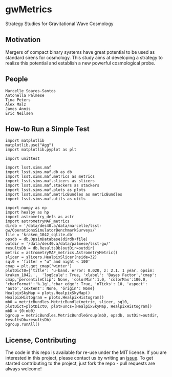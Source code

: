 # gwMetrics

Strategy Studies for Gravitational Wave Cosmology

## Motivation

Mergers of compact binary systems have great potential to be used as standard sirens for cosmology. 
This study aims at developing a strategy to realize this potential and establish a new powerful cosmological probe.

## People
```
Marcelle Soares-Santos
Antonella Palmese
Tina Peters
Alex Malz
James Annis
Eric Neilsen
```
## How-to Run a Simple Test

```
import matplotlib
matplotlib.use("Agg")
import matplotlib.pyplot as plt

import unittest

import lsst.sims.maf
import lsst.sims.maf.db as db
import lsst.sims.maf.metrics as metrics
import lsst.sims.maf.slicers as slicers
import lsst.sims.maf.stackers as stackers
import lsst.sims.maf.plots as plots
import lsst.sims.maf.metricBundles as metricBundles
import lsst.sims.maf.utils as utils

import numpy as np
import healpy as hp
import astrometry_defs as astr
import astrometryMAF_metrics
dirdb = '/data/des40.a/data/marcelle/lsst-gw/OperationsSimulatorBenchmarkSurveys/'
file = 'kraken_1042_sqlite.db'
opsdb = db.OpsimDatabase(dirdb+file)
outdir = '/data/des40.a/data/palmese/lsst-gw/'
resultsDb = db.ResultsDb(outDir=outdir)
metric = astrometryMAF_metrics.AstrometryMetric()
slicer = slicers.HealpixSlicer(nside=32)
sql0 = 'filter = "u" and night < 100'
cmap = plt.get_cmap('winter')
plotDict0={'title': 'u-band. error: 0.020, z: 2.1. 1 year. opsim: kraken_1042.',  'logScale': True, 'xlabel': 'Bayes Factor','cmap': cmap,'percentileClip': None, 'colorMin':1.0, 'colorMax':100.0, 'cbarFormat':'%.1g','cbar_edge': True, 'nTicks': 10, 'aspect': 'auto','xextent': None, 'origin': None}
HealpixSkyMap = plots.HealpixSkyMap()
HealpixHistogram = plots.HealpixHistogram()
mb0 = metricBundles.MetricBundle(metric, slicer, sql0,  plotDict=plotDict0, plotFuncs=[HealpixSkyMap, HealpixHistogram])
mbD = {0:mb0}
bgroup = metricBundles.MetricBundleGroup(mbD, opsdb, outDir=outdir, resultsDb=resultsDb)
bgroup.runAll()
```




## License, Contributing

The code in this repo is available for re-use under the MIT license. If you are interested in this project, please contact us by writing an [issue](https://github.com/soares-santos/gwMetrics/issues/new). To get started contributing to the project, just fork the repo - pull requests are always welcome!
